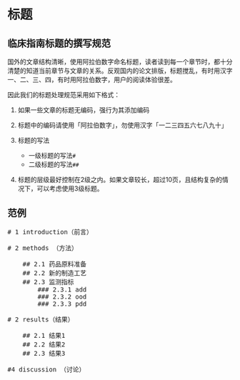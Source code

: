 # 标题


## 临床指南标题的撰写规范

国外的文章结构清晰，使用阿拉伯数字命名标题，读者读到每一个章节时，都十分清楚的知道当前章节与文章的关系。反观国内的论文排版，标题搅乱，有时用汉字一、二、三、四，有时用阿拉伯数字，用户的阅读体验很差。

因此我们的标题处理规范采用如下格式：

1. 如果一些文章的标题无编码，强行为其添加编码

2. 标题中的编码请使用「阿拉伯数字」，勿使用汉字「一二三四五六七八九十」

3. 标题的写法

	* 一级标题的写法<code>#</code>
	* 二级标题的写法<code>##</code>	

4. 标题的层级最好控制在2级之内。如果文章较长，超过10页，且结构复杂的情况下，可以考虑使用3级标题。
	


## 范例

<pre>
# 1 introduction（前言）

# 2 methods （方法）

	## 2.1 药品原料准备
	## 2.2 新的制造工艺
	## 2.3 监测指标
		### 2.3.1 add
		### 2.3.2 ood
		### 2.3.3 pdd

# 2 results（结果）

	## 2.1 结果1
	## 2.2 结果2
	## 2.3 结果3

#4 discussion （讨论）
</pre>

